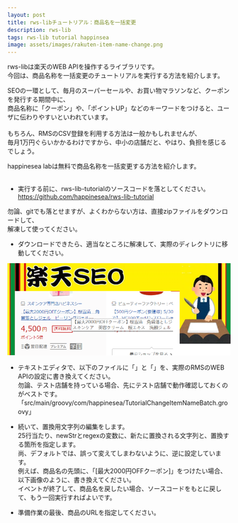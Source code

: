 ```yaml
---
layout: post
title: rws-libチュートリアル：商品名を一括変更
description: rws-lib
tags: rws-lib tutorial happinsea
image: assets/images/rakuten-item-name-change.png
---
```

rws-libは楽天のWEB APIを操作するライブラリです。<br>
今回は、商品名称を一括変更のチュートリアルを実行する方法を紹介します。<br>

SEOの一環として、毎月のスーパーセールや、お買い物マラソンなど、クーポンを発行する期間中に、<br>
商品名称に「クーポン」や、「ポイントUP」などのキーワードをつけると、ユーザに伝わりやすいといわれています。<br>
<br>
もちろん、RMSのCSV登録を利用する方法は一般かもしれませんが、<br>
毎月1万円ぐらいかかるわけですから、中小の店舗だと、やはり、負担を感じるでしょう。<br>

happinesea labは無料で商品名称を一括変更する方法を紹介します。<br>
<br>

+ 実行する前に、rws-lib-tutorialのソースコードを落としてください。
https://github.com/happinesea/rws-lib-tutorial

勿論、gitでも落とせますが、よくわからない方は、直接zipファイルをダウンロードして、<br>
解凍して使ってください。

+ ダウンロードできたら、適当なところに解凍して、実際のディレクトリに移動してください。
<img src="assets/images/rakuten-item-name-change.png">

+ テキストエディタで、以下のファイルに「<license key>」と「<service secret>」を、実際のRMSのWEB APIの設定に書き換えてください。<br>
勿論、テスト店舗を持っている場合、先にテスト店舗で動作確認しておくのがベストです。<br>
「src/main/groovy/com/happinesea/TutorialChangeItemNameBatch.groovy」<br>

+ 続いて、置換用文字列の編集をします。<br>
25行当たり、newStrとregexの変数に、新たに置換される文字列と、置換する箇所を指定します。<br>
尚、デフォルトでは、誤って変えてしまわないように、逆に設定しています。<br>
例えば、商品名の先頭に、「[最大2000円OFFクーポン]」をつけたい場合、以下画像のように、書き換えてください。<br>
イベントが終了して、商品名を戻したい場合、ソースコードをもとに戻して、もう一回実行すればよいです。

+ 準備作業の最後、商品のURLを指定してください。
